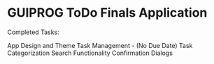 # GUIPROG ToDo Finals Application

Completed Tasks:

App Design and Theme
Task Management - (No Due Date)
Task Categorization
Search Functionality
Confirmation Dialogs

